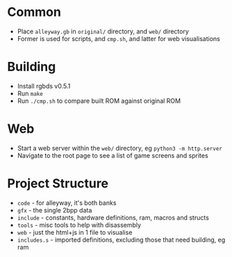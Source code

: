 # Common
* Place `alleyway.gb` in `original/` directory, and `web/` directory
* Former is used for scripts, and `cmp.sh`, and latter for web visualisations

# Building
* Install rgbds v0.5.1
* Run `make`
* Run `./cmp.sh` to compare built ROM against original ROM

# Web
* Start a web server within the `web/` directory, eg `python3 -m http.server`
* Navigate to the root page to see a list of game screens and sprites

# Project Structure
* `code` - for alleyway, it's both banks
* `gfx` - the single 2bpp data
* `include` - constants, hardware definitions, ram, macros and structs
* `tools` - misc tools to help with disassembly
* `web` - just the html+js in 1 file to visualise
* `includes.s` - imported definitions, excluding those that need building, eg ram
